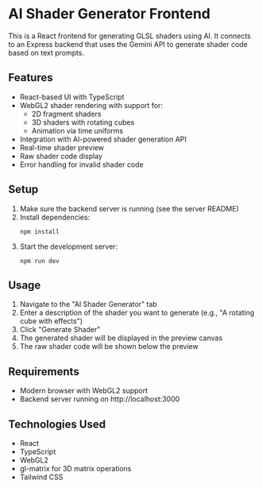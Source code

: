 # AI Shader Generator Frontend

This is a React frontend for generating GLSL shaders using AI. It connects to an Express backend that uses the Gemini API to generate shader code based on text prompts.

## Features

- React-based UI with TypeScript
- WebGL2 shader rendering with support for:
  - 2D fragment shaders
  - 3D shaders with rotating cubes
  - Animation via time uniforms
- Integration with AI-powered shader generation API
- Real-time shader preview
- Raw shader code display
- Error handling for invalid shader code

## Setup

1. Make sure the backend server is running (see the server README)
2. Install dependencies:
   ```
   npm install
   ```
3. Start the development server:
   ```
   npm run dev
   ```

## Usage

1. Navigate to the "AI Shader Generator" tab
2. Enter a description of the shader you want to generate (e.g., "A rotating cube with effects")
3. Click "Generate Shader"
4. The generated shader will be displayed in the preview canvas
5. The raw shader code will be shown below the preview

## Requirements

- Modern browser with WebGL2 support
- Backend server running on http://localhost:3000

## Technologies Used

- React
- TypeScript
- WebGL2
- gl-matrix for 3D matrix operations
- Tailwind CSS
